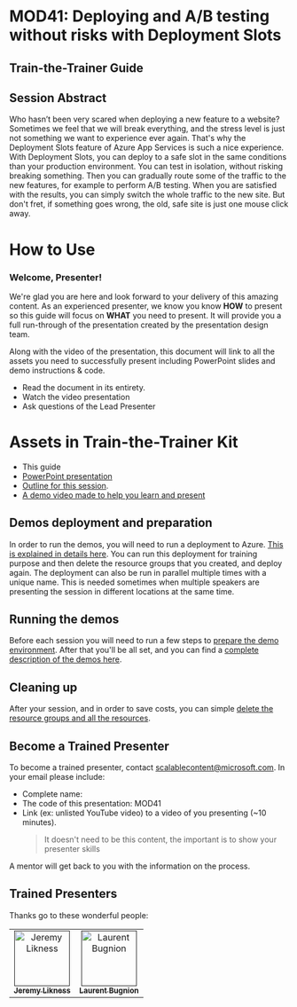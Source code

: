 # MOD41: Deploying and A/B testing without risks with Deployment Slots

## Train-the-Trainer Guide

## Session Abstract

Who hasn’t been very scared when deploying a new feature to a website? Sometimes we feel that we will break everything, and the stress level is just not something we want to experience ever again. That's why the Deployment Slots feature of Azure App Services is such a nice experience. With Deployment Slots, you can deploy to a safe slot in the same conditions than your production environment. You can test in isolation, without risking breaking something. Then you can gradually route some of the traffic to the new features, for example to perform A/B testing. When you are satisfied with the results, you can simply switch the whole traffic to the new site. But don't fret, if something goes wrong, the old, safe site is just one mouse click away.

# How to Use

### Welcome, Presenter!

We're glad you are here and look forward to your delivery of this amazing content. As an experienced presenter, we know you know **HOW** to present so this guide will focus on **WHAT** you need to present. It will provide you a full run-through of the presentation created by the presentation design team.

Along with the video of the presentation, this document will link to all the assets you need to successfully present including PowerPoint slides and demo instructions & code.

* Read the document in its entirety.
* Watch the video presentation
* Ask questions of the Lead Presenter

# Assets in Train-the-Trainer Kit

* This guide
* [PowerPoint presentation](./presentations.md)
* [Outline for this session](./00-outline.md).
* [A demo video made to help you learn and present](./00A-videos.md)

## Demos deployment and preparation

In order to run the demos, you will need to run a deployment to Azure. [This is explained in details here](./01-preparation.md). You can run this deployment for training purpose and then delete the resource groups that you created, and deploy again. The deployment can also be run in parallel multiple times with a unique name. This is needed sometimes when multiple speakers are presenting the session in different locations at the same time.

## Running the demos

Before each session you will need to run a few steps to [prepare the demo environment](./03-prep-demo.md). After that you'll be all set, and you can find a [complete description of the demos here](./04-demo.md).

## Cleaning up

After your session, and in order to save costs, you can simple [delete the resource groups and all the resources](./05-cleaning-up.md).

## Become a Trained Presenter

To become a trained presenter, contact [scalablecontent@microsoft.com](mailto:scalablecontent@microsoft.com). In your email please include:

- Complete name:
- The code of this presentation: MOD41
- Link (ex: unlisted YouTube video) to a video of you presenting (~10 minutes). 
  > It doesn't need to be this content, the important is to show your presenter skills

A mentor will get back to you with the information on the process.

## Trained Presenters

Thanks go to these wonderful people:

<!-- ALL-CONTRIBUTORS-LIST:START - Do not remove or modify this section -->
<!-- prettier-ignore -->

<table>
<tr>
    <td align="center"><a href="">
        <img src="https://avatars0.githubusercontent.com/u/5479675?s=400&v=4" width="100px;" alt="Jeremy Likness"/><br />
        <sub><b>Jeremy Likness</b></sub></a>
        <!-- <br />
            <a href="https://github.com/neilpeterson/ignite-tour-fy20/commits?author=neilpeterson" title="talk">🎨</a>
            <a href="https://github.com/neilpeterson/ignite-tour-fy20/commits?author=neilpeterson" title="design">📖</a>  -->
    </td>
    <td align="center"><a href="">
        <img src="https://avatars1.githubusercontent.com/u/4922457?s=400&v=4" width="100px;" alt="Laurent Bugnion"/><br />
        <sub><b>Laurent Bugnion</b></sub></a>
        <!-- <br />
            <a href="https://github.com/neilpeterson/ignite-tour-fy20/commits?author=fboucher" title="talk">📢</a>
            <a href="https://github.com/neilpeterson/ignite-tour-fy20/commits?author=fboucher" title="Documentation">📖</a>  -->
    </td>
</tr></table>

<!-- ALL-CONTRIBUTORS-LIST:END -->
